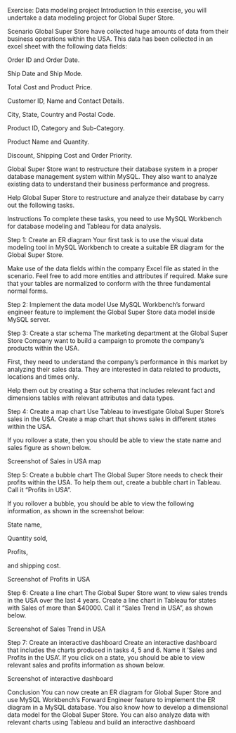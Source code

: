 Exercise: Data modeling project
Introduction
In this exercise, you will undertake a data modeling project for Global Super Store.


Scenario
Global Super Store have collected huge amounts of data from their business operations within the USA. This data has been collected in an excel sheet with the following data fields: 

Order ID and Order Date.

Ship Date and Ship Mode.

Total Cost and Product Price.

Customer ID, Name and Contact Details. 

City, State, Country and Postal Code.

Product ID, Category and Sub-Category.

Product Name and Quantity.

Discount, Shipping Cost and Order Priority.


Global Super Store want to restructure their database system in a proper database management system within MySQL. They also want to analyze existing data to understand their business performance and progress. 

Help Global Super Store to restructure and analyze their database by carry out the following tasks.


Instructions
To complete these tasks, you need to use MySQL Workbench for database modeling and Tableau for data analysis. 


Step 1: Create an ER diagram
Your first task is to use the visual data modeling tool in MySQL Workbench to create a suitable ER diagram for the Global Super Store. 

Make use of the data fields within the company Excel file as stated in the scenario. Feel free to add more entities and attributes if required. Make sure that your tables are normalized to conform with the three fundamental normal forms. 


Step 2: Implement the data model
Use MySQL Workbench’s forward engineer feature to implement the Global Super Store data model inside MySQL server.


Step 3: Create a star schema
The marketing department at the Global Super Store Company want to build a campaign to promote the company’s products within the USA. 

First, they need to understand the company’s performance in this market by analyzing their sales data. They are interested in data related to products, locations and times only. 

Help them out by creating a Star schema that includes relevant fact and dimensions tables with relevant attributes and data types.


Step 4: Create a map chart
Use Tableau to investigate Global Super Store’s sales in the USA. Create a map chart that shows sales in different states within the USA. 

If you rollover a state, then you should be able to view the state name and sales figure as shown below.

Screenshot of Sales in USA map

Step 5: Create a bubble chart
The Global Super Store needs to check their profits within the USA. To help them out, create a bubble chart in Tableau. Call it “Profits in USA”. 

If you rollover a bubble, you should be able to view the following information, as shown in the screenshot below:

State name,

Quantity sold,

Profits,

and shipping cost. 

Screenshot of Profits in USA

Step 6: Create a line chart
The Global Super Store want to view sales trends in the USA over the last 4 years. Create a line chart in Tableau for states with Sales of more than $40000. Call it “Sales Trend in USA”, as shown below. 

Screenshot of Sales Trend in USA

Step 7: Create an interactive dashboard
Create an interactive dashboard that includes the charts produced in tasks 4, 5 and 6. Name it ‘Sales and Profits in the USA’. If you click on a state, you should be able to view relevant sales and profits information as shown below.

Screenshot of interactive dashboard

Conclusion
You can now create an ER diagram for Global Super Store and use MySQL Workbench’s Forward Engineer feature to implement the ER diagram in a MySQL database. You also know how to develop a dimensional data model for the Global Super Store. You can also analyze data with relevant charts using Tableau and build an interactive dashboard
